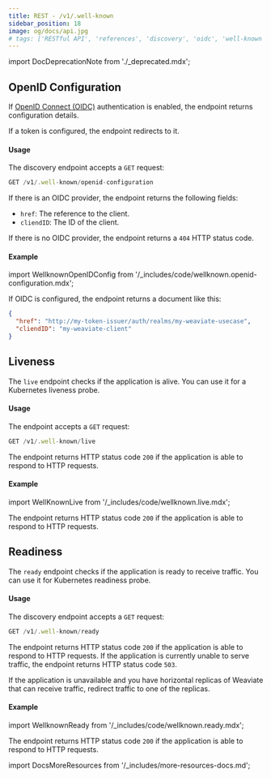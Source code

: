 ```yaml
---
title: REST - /v1/.well-known
sidebar_position: 18
image: og/docs/api.jpg
# tags: ['RESTful API', 'references', 'discovery', 'oidc', 'well-known']
---
```


import DocDeprecationNote from './_deprecated.mdx';

<DocDeprecationNote
  tagname="tag/well-known"
  client_examples="/developers/weaviate/config-refs/status"
/>

## OpenID Configuration

If [OpenID Connect (OIDC)](/developers/weaviate/configuration/authentication.md) authentication is enabled, the endpoint returns configuration details.

If a token is configured, the endpoint redirects to it.

#### Usage

The discovery endpoint accepts a `GET` request:

```js
GET /v1/.well-known/openid-configuration
```

If there is an OIDC provider, the endpoint returns the following fields:
- `href`: The reference to the client.
- `cliendID`: The ID of the client.

If there is no OIDC provider, the endpoint returns a `404` HTTP status code.

#### Example

import WellknownOpenIDConfig from '/_includes/code/wellknown.openid-configuration.mdx';

<WellknownOpenIDConfig/>

If OIDC is configured, the endpoint returns a document like this:

```json
{
  "href": "http://my-token-issuer/auth/realms/my-weaviate-usecase",
  "cliendID": "my-weaviate-client"
}
```

## Liveness

The `live` endpoint checks if the application is alive. You can use it for a Kubernetes liveness probe.

#### Usage

The endpoint accepts a `GET` request:

```js
GET /v1/.well-known/live
```

The endpoint returns HTTP status code `200` if the application is able to respond to HTTP requests.

#### Example

import WellKnownLive from '/_includes/code/wellknown.live.mdx';

<WellKnownLive/>

The endpoint returns HTTP status code `200` if the application is able to respond to HTTP requests.

## Readiness

The `ready` endpoint checks if the application is ready to receive traffic. You can use it for Kubernetes readiness probe.

#### Usage

The discovery endpoint accepts a `GET` request:

```js
GET /v1/.well-known/ready
```

The endpoint returns HTTP status code `200` if the application is able to respond to HTTP requests. If the application is currently unable to serve traffic, the endpoint returns HTTP status code `503`.

If the application is unavailable and you have horizontal replicas of Weaviate that can receive traffic, redirect traffic to one of the replicas.

#### Example

import WellknownReady from '/_includes/code/wellknown.ready.mdx';

<WellknownReady/>

The endpoint returns HTTP status code `200` if the application is able to respond to HTTP requests.


import DocsMoreResources from '/_includes/more-resources-docs.md';

<DocsMoreResources />
